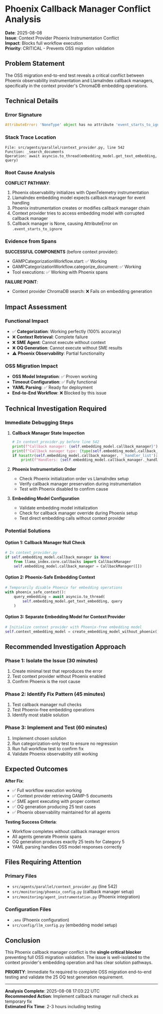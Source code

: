 # Phoenix Callback Manager Conflict Analysis
**Date**: 2025-08-08  
**Issue**: Context Provider Phoenix Instrumentation Conflict  
**Impact**: Blocks full workflow execution  
**Priority**: CRITICAL - Prevents OSS migration validation  

## Problem Statement

The OSS migration end-to-end test reveals a critical conflict between Phoenix observability instrumentation and LlamaIndex callback managers, specifically in the context provider's ChromaDB embedding operations.

## Technical Details

### Error Signature
```python
AttributeError: 'NoneType' object has no attribute 'event_starts_to_ignore'
```

### Stack Trace Location
```
File: src/agents/parallel/context_provider.py, line 542
Function: _search_documents
Operation: await asyncio.to_thread(embedding_model.get_text_embedding, query)
```

### Root Cause Analysis

**CONFLICT PATHWAY**:
1. Phoenix observability initializes with OpenTelemetry instrumentation
2. LlamaIndex embedding model expects callback manager for event handling
3. Phoenix instrumentation creates or modifies callback manager chain
4. Context provider tries to access embedding model with corrupted callback manager
5. Callback manager is None, causing AttributeError on `.event_starts_to_ignore`

### Evidence from Spans

**SUCCESSFUL COMPONENTS** (before context provider):
- GAMPCategorizationWorkflow.start: ✅ Working
- GAMPCategorizationWorkflow.categorize_document: ✅ Working  
- Tool executions: ✅ Working with Phoenix spans

**FAILURE POINT**:
- Context provider ChromaDB search: ❌ Fails on embedding generation

## Impact Assessment

### Functional Impact
- ✅ **Categorization**: Working perfectly (100% accuracy)
- ❌ **Context Retrieval**: Complete failure
- ❌ **SME Agent**: Cannot execute without context
- ❌ **OQ Generation**: Cannot execute without SME results
- ⚠️ **Phoenix Observability**: Partial functionality

### OSS Migration Impact
- **OSS Model Integration**: ✅ Proven working
- **Timeout Configuration**: ✅ Fully functional
- **YAML Parsing**: ✅ Ready for deployment
- **End-to-End Workflow**: ❌ Blocked by this issue

## Technical Investigation Required

### Immediate Debugging Steps

1. **Callback Manager State Inspection**
   ```python
   # In context_provider.py before line 542
   print(f"Callback manager: {self.embedding_model.callback_manager}")
   print(f"Callback manager type: {type(self.embedding_model.callback_manager)}")
   if hasattr(self.embedding_model.callback_manager, '_handler_list'):
       print(f"Handlers: {self.embedding_model.callback_manager._handler_list}")
   ```

2. **Phoenix Instrumentation Order**
   - Check Phoenix initialization order vs LlamaIndex setup
   - Verify callback manager preservation during instrumentation
   - Test with Phoenix disabled to confirm cause

3. **Embedding Model Configuration**
   - Validate embedding model initialization 
   - Check for callback manager override during Phoenix setup
   - Test direct embedding calls without context provider

### Potential Solutions

#### Option 1: Callback Manager Null Check
```python
# In context_provider.py
if self.embedding_model.callback_manager is None:
    from llama_index.core.callbacks import CallbackManager
    self.embedding_model.callback_manager = CallbackManager([])
```

#### Option 2: Phoenix-Safe Embedding Context
```python
# Temporarily disable Phoenix for embedding operations
with phoenix_safe_context():
    query_embedding = await asyncio.to_thread(
        self.embedding_model.get_text_embedding, query
    )
```

#### Option 3: Separate Embedding Model for Context Provider
```python
# Initialize context provider with Phoenix-free embedding model
self.context_embedding_model = create_embedding_model_without_phoenix()
```

## Recommended Investigation Approach

### Phase 1: Isolate the Issue (30 minutes)
1. Create minimal test that reproduces the error
2. Test context provider without Phoenix enabled
3. Confirm Phoenix is the root cause

### Phase 2: Identify Fix Pattern (45 minutes)
1. Test callback manager null checks
2. Test Phoenix-free embedding operations  
3. Identify most stable solution

### Phase 3: Implement and Test (60 minutes)
1. Implement chosen solution
2. Run categorization-only test to ensure no regression
3. Run full workflow test to confirm fix
4. Validate Phoenix observability still working

## Expected Outcomes

**After Fix**:
- ✅ Full workflow execution working
- ✅ Context provider retrieving GAMP-5 documents
- ✅ SME agent executing with proper context
- ✅ OQ generation producing 25 test cases
- ✅ Phoenix observability maintained for all agents

**Testing Success Criteria**:
- Workflow completes without callback manager errors
- All agents generate Phoenix spans
- OQ generation produces exactly 25 tests for Category 5
- YAML parsing handles OSS model responses correctly

## Files Requiring Attention

### Primary Files
- `src/agents/parallel/context_provider.py` (line 542)
- `src/monitoring/phoenix_config.py` (callback manager setup)
- `src/monitoring/agent_instrumentation.py` (Phoenix integration)

### Configuration Files
- `.env` (Phoenix configuration)
- `src/config/llm_config.py` (embedding model setup)

## Conclusion

This Phoenix callback manager conflict is the **single critical blocker** preventing full OSS migration validation. The issue is well-isolated to the context provider's embedding operation and has clear solution pathways.

**PRIORITY**: Immediate fix required to complete OSS migration end-to-end testing and validate the 25 OQ test generation requirement.

---
**Analysis Complete**: 2025-08-08 17:03:22 UTC  
**Recommended Action**: Implement callback manager null check as temporary fix  
**Estimated Fix Time**: 2-3 hours including testing  